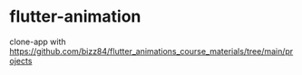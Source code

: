 # flutter-animation

clone-app with 
https://github.com/bizz84/flutter_animations_course_materials/tree/main/projects




